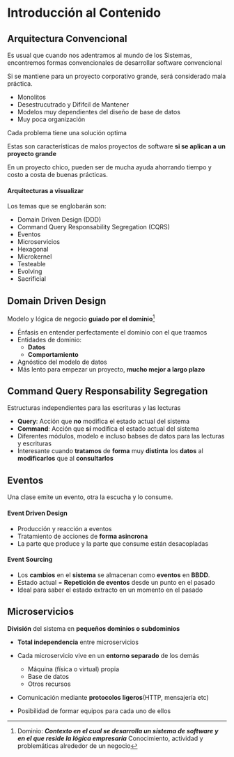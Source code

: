 # Introducción al Contenido

## Arquitectura Convencional

Es usual que cuando nos adentramos al mundo de los Sistemas, encontremos formas convencionales de desarrollar software convencional

Si se mantiene para un proyecto corporativo grande, será considerado mala práctica.

+ Monolitos
+ Desestrucutrado y Dififcil de Mantener
+ Modelos muy dependientes del diseño de base de datos
+ Muy poca organización

Cada problema tiene una solución optima

Estas son características de malos proyectos de software **si se aplican a un proyecto grande**

En un proyecto chico, pueden ser de mucha ayuda ahorrando tiempo y costo a costa de buenas prácticas.

#### Arquitecturas a visualizar

Los temas que se englobarán son:

+ Domain Driven Design (DDD)
+ Command Query Responsability Segregation (CQRS)
+ Eventos
+ Microservicios
+ Hexagonal
+ Microkernel
+ Testeable
+ Evolving
+ Sacrificial


## Domain Driven Design

Modelo y lógica de negocio **guiado por el dominio**[^1]

+ Énfasis en entender perfectamente el dominio con el que traamos
+ Entidades de dominio:
    + **Datos**
    + **Comportamiento**
+ Agnóstico del modelo de datos
+ Más lento para empezar un proyecto, **mucho mejor a largo plazo**


## Command Query Responsability Segregation

Estructuras independientes para las escrituras y las lecturas

+ **Query**: Acción que **no** modifica el estado actual del sistema
+ **Command**: Acción que **sí** modifica el estado actual del sistema
+ Diferentes módulos, modelo e incluso babses de datos para las lecturas y escrituras
+ Interesante cuando **tratamos** de **forma** muy **distinta** los **datos** al **modificarlos** que al **consultarlos**

## Eventos

Una clase emite un evento, otra la escucha y lo consume. 

#### Event Driven Design

+ Producción y reacción a eventos
+ Tratamiento de acciones de **forma asincrona**
+ La parte que produce y la parte que consume están desacopladas


#### Event Sourcing
+ Los **cambios** en el **sistema** se almacenan como **eventos** en **BBDD**.
+ Estado actual = **Repetición de eventos** desde un punto en el pasado
+ Ideal para saber el estado extracto en un momento en el pasado


## Microservicios

**División** del sistema en **pequeños dominios o subdominios**

+ **Total independencia** entre microservicios
+ Cada microservicio vive en un **entorno separado** de los demás
    + Máquina (física o virtual) propia
    + Base de datos
    + Otros recursos

+ Comunicación mediante **protocolos ligeros**(HTTP, mensajería etc)
+ Posibilidad de formar equipos para cada uno de ellos



[^1]: Dominio: _**Contexto en el cual se desarrolla un sistema de software y en el que reside la lógica empresaria**_
    Conocimiento, actividad y problemáticas alrededor de un negocio